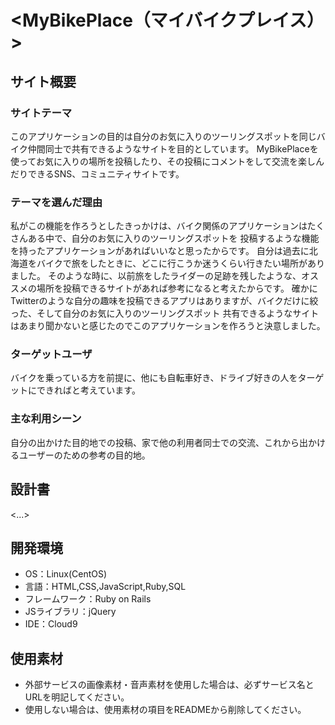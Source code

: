 # <MyBikePlace（マイバイクプレイス）>

## サイト概要
### サイトテーマ
このアプリケーションの目的は自分のお気に入りのツーリングスポットを同じバイク仲間同士で共有できるようなサイトを目的としています。
MyBikePlaceを使ってお気に入りの場所を投稿したり、その投稿にコメントをして交流を楽しんだりできるSNS、コミュニティサイトです。


### テーマを選んだ理由
私がこの機能を作ろうとしたきっかけは、バイク関係のアプリケーションはたくさんある中で、自分のお気に入りのツーリングスポットを
投稿するような機能を持ったアプリケーションがあればいいなと思ったからです。
自分は過去に北海道をバイクで旅をしたときに、どこに行こうか迷うくらい行きたい場所がありました。
そのような時に、以前旅をしたライダーの足跡を残したような、オススメの場所を投稿できるサイトがあれば参考になると考えたからです。
確かにTwitterのような自分の趣味を投稿できるアプリはありますが、バイクだけに絞った、そして自分のお気に入りのツーリングスポット
共有できるようなサイトはあまり聞かないと感じたのでこのアプリケーションを作ろうと決意しました。

### ターゲットユーザ
バイクを乗っている方を前提に、他にも自転車好き、ドライブ好きの人をターゲットにできればと考えています。

### 主な利用シーン
自分の出かけた目的地での投稿、家で他の利用者同士での交流、これから出かけるユーザーのための参考の目的地。

## 設計書
<...>

## 開発環境
- OS：Linux(CentOS)
- 言語：HTML,CSS,JavaScript,Ruby,SQL
- フレームワーク：Ruby on Rails
- JSライブラリ：jQuery
- IDE：Cloud9

## 使用素材
- 外部サービスの画像素材・音声素材を使用した場合は、必ずサービス名とURLを明記してください。
- 使用しない場合は、使用素材の項目をREADMEから削除してください。
